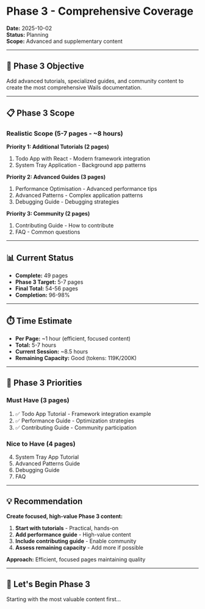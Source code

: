 # Phase 3 - Comprehensive Coverage

**Date:** 2025-10-02  
**Status:** Planning  
**Scope:** Advanced and supplementary content

---

## 🎯 Phase 3 Objective

Add advanced tutorials, specialized guides, and community content to create the most comprehensive Wails documentation.

---

## 📋 Phase 3 Scope

### Realistic Scope (5-7 pages - ~8 hours)

**Priority 1: Additional Tutorials (2 pages)**
1. Todo App with React - Modern framework integration
2. System Tray Application - Background app patterns

**Priority 2: Advanced Guides (3 pages)**
1. Performance Optimisation - Advanced performance tips
2. Advanced Patterns - Complex application patterns
3. Debugging Guide - Debugging strategies

**Priority 3: Community (2 pages)**
1. Contributing Guide - How to contribute
2. FAQ - Common questions

---

## 📊 Current Status

- **Complete:** 49 pages
- **Phase 3 Target:** 5-7 pages
- **Final Total:** 54-56 pages
- **Completion:** 96-98%

---

## ⏱️ Time Estimate

- **Per Page:** ~1 hour (efficient, focused content)
- **Total:** 5-7 hours
- **Current Session:** ~8.5 hours
- **Remaining Capacity:** Good (tokens: 119K/200K)

---

## 🎯 Phase 3 Priorities

### Must Have (3 pages)
1. ✅ Todo App Tutorial - Framework integration example
2. ✅ Performance Guide - Optimization strategies
3. ✅ Contributing Guide - Community participation

### Nice to Have (4 pages)
4. System Tray App Tutorial
5. Advanced Patterns Guide
6. Debugging Guide
7. FAQ

---

## 💡 Recommendation

**Create focused, high-value Phase 3 content:**

1. **Start with tutorials** - Practical, hands-on
2. **Add performance guide** - High-value content
3. **Include contributing guide** - Enable community
4. **Assess remaining capacity** - Add more if possible

**Approach:** Efficient, focused pages maintaining quality

---

## 🚀 Let's Begin Phase 3

Starting with the most valuable content first...
